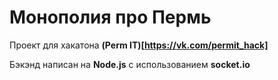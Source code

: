 # Монополия про Пермь
Проект для хакатона **(Perm IT)[https://vk.com/permit_hack]**
 
Бэкэнд написан на **Node.js** с использованием **socket.io**
